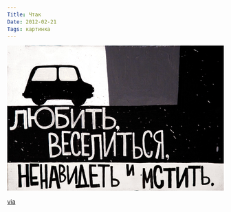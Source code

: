 ```yaml
---
Title: Чтак
Date: 2012-02-21
Tags: картинка
---
```


![love-hate-more.jpeg](images/love-hate-more.jpeg)

[via](http://olegpaschenko.tumblr.com/post/17709707893)